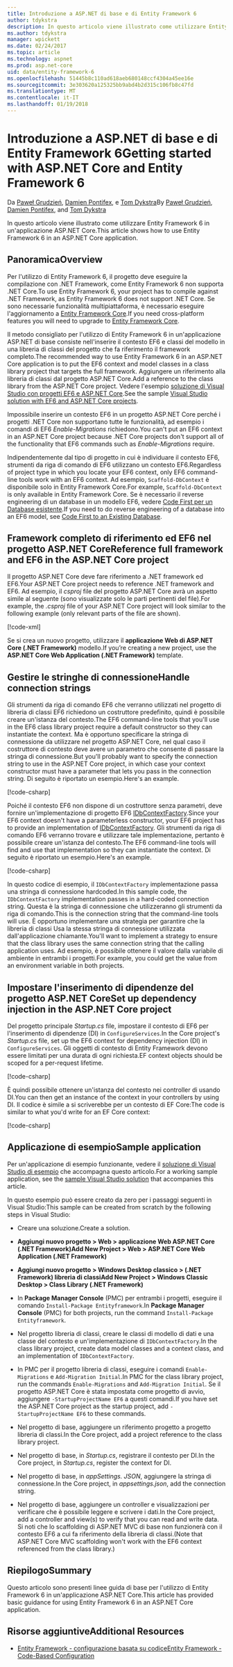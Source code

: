 ```yaml
---
title: Introduzione a ASP.NET di base e di Entity Framework 6
author: tdykstra
description: In questo articolo viene illustrato come utilizzare Entity Framework 6 in un'applicazione ASP.NET Core.
ms.author: tdykstra
manager: wpickett
ms.date: 02/24/2017
ms.topic: article
ms.technology: aspnet
ms.prod: asp.net-core
uid: data/entity-framework-6
ms.openlocfilehash: 51445b8c110ad618aeb680148ccf4304a45ee16e
ms.sourcegitcommit: 3e303620a125325bb9abd4b2d315c106fb8c47fd
ms.translationtype: MT
ms.contentlocale: it-IT
ms.lasthandoff: 01/19/2018
---
```

# <a name="getting-started-with-aspnet-core-and-entity-framework-6"></a><span data-ttu-id="7e9af-103">Introduzione a ASP.NET di base e di Entity Framework 6</span><span class="sxs-lookup"><span data-stu-id="7e9af-103">Getting started with ASP.NET Core and Entity Framework 6</span></span>

<span data-ttu-id="7e9af-104">Da [Paweł Grudzień](https://github.com/pgrudzien12), [Damien Pontifex](https://github.com/DamienPontifex), e [Tom Dykstra](https://github.com/tdykstra)</span><span class="sxs-lookup"><span data-stu-id="7e9af-104">By [Paweł Grudzień](https://github.com/pgrudzien12), [Damien Pontifex](https://github.com/DamienPontifex), and [Tom Dykstra](https://github.com/tdykstra)</span></span>

<span data-ttu-id="7e9af-105">In questo articolo viene illustrato come utilizzare Entity Framework 6 in un'applicazione ASP.NET Core.</span><span class="sxs-lookup"><span data-stu-id="7e9af-105">This article shows how to use Entity Framework 6 in an ASP.NET Core application.</span></span>

## <a name="overview"></a><span data-ttu-id="7e9af-106">Panoramica</span><span class="sxs-lookup"><span data-stu-id="7e9af-106">Overview</span></span>

<span data-ttu-id="7e9af-107">Per l'utilizzo di Entity Framework 6, il progetto deve eseguire la compilazione con .NET Framework, come Entity Framework 6 non supporta .NET Core.</span><span class="sxs-lookup"><span data-stu-id="7e9af-107">To use Entity Framework 6, your project has to compile against .NET Framework, as Entity Framework 6 does not support .NET Core.</span></span> <span data-ttu-id="7e9af-108">Se sono necessarie funzionalità multipiattaforma, è necessario eseguire l'aggiornamento a [Entity Framework Core](https://docs.microsoft.com/ef/).</span><span class="sxs-lookup"><span data-stu-id="7e9af-108">If you need cross-platform features you will need to upgrade to [Entity Framework Core](https://docs.microsoft.com/ef/).</span></span>

<span data-ttu-id="7e9af-109">Il metodo consigliato per l'utilizzo di Entity Framework 6 in un'applicazione ASP.NET di base consiste nell'inserire il contesto EF6 e classi del modello in una libreria di classi del progetto che fa riferimento il framework completo.</span><span class="sxs-lookup"><span data-stu-id="7e9af-109">The recommended way to use Entity Framework 6 in an ASP.NET Core application is to put the EF6 context and model classes in a class library project that targets the full framework.</span></span> <span data-ttu-id="7e9af-110">Aggiungere un riferimento alla libreria di classi dal progetto ASP.NET Core.</span><span class="sxs-lookup"><span data-stu-id="7e9af-110">Add a reference to the class library from the ASP.NET Core project.</span></span> <span data-ttu-id="7e9af-111">Vedere l'esempio [soluzione di Visual Studio con progetti EF6 e ASP.NET Core](https://github.com/aspnet/Docs/tree/master/aspnetcore/data/entity-framework-6/sample/).</span><span class="sxs-lookup"><span data-stu-id="7e9af-111">See the sample [Visual Studio solution with EF6 and ASP.NET Core projects](https://github.com/aspnet/Docs/tree/master/aspnetcore/data/entity-framework-6/sample/).</span></span>

<span data-ttu-id="7e9af-112">Impossibile inserire un contesto EF6 in un progetto ASP.NET Core perché i progetti .NET Core non supportano tutte le funzionalità, ad esempio i comandi di EF6 *Enable-Migrations* richiedono.</span><span class="sxs-lookup"><span data-stu-id="7e9af-112">You can't put an EF6 context in an ASP.NET Core project because .NET Core projects don't support all of the functionality that EF6 commands such as *Enable-Migrations* require.</span></span>

<span data-ttu-id="7e9af-113">Indipendentemente dal tipo di progetto in cui è individuare il contesto EF6, strumenti da riga di comando di EF6 utilizzano un contesto EF6.</span><span class="sxs-lookup"><span data-stu-id="7e9af-113">Regardless of project type in which you locate your EF6 context, only EF6 command-line tools work with an EF6 context.</span></span> <span data-ttu-id="7e9af-114">Ad esempio, `Scaffold-DbContext` è disponibile solo in Entity Framework Core.</span><span class="sxs-lookup"><span data-stu-id="7e9af-114">For example, `Scaffold-DbContext` is only available in Entity Framework Core.</span></span> <span data-ttu-id="7e9af-115">Se è necessario il reverse engineering di un database in un modello EF6, vedere [Code First per un Database esistente](https://msdn.microsoft.com/jj200620).</span><span class="sxs-lookup"><span data-stu-id="7e9af-115">If you need to do reverse engineering of a database into an EF6 model, see [Code First to an Existing Database](https://msdn.microsoft.com/jj200620).</span></span>

## <a name="reference-full-framework-and-ef6-in-the-aspnet-core-project"></a><span data-ttu-id="7e9af-116">Framework completo di riferimento ed EF6 nel progetto ASP.NET Core</span><span class="sxs-lookup"><span data-stu-id="7e9af-116">Reference full framework and EF6 in the ASP.NET Core project</span></span>

<span data-ttu-id="7e9af-117">Il progetto ASP.NET Core deve fare riferimento a .NET framework ed EF6.</span><span class="sxs-lookup"><span data-stu-id="7e9af-117">Your ASP.NET Core project needs to reference .NET framework and EF6.</span></span> <span data-ttu-id="7e9af-118">Ad esempio, il *csproj* file del progetto ASP.NET Core avrà un aspetto simile al seguente (sono visualizzate solo le parti pertinenti del file).</span><span class="sxs-lookup"><span data-stu-id="7e9af-118">For example, the *.csproj* file of your ASP.NET Core project will look similar to the following example (only relevant parts of the file are shown).</span></span>

[!code-xml[](entity-framework-6/sample/MVCCore/MVCCore.csproj?range=3-9&highlight=2)]

<span data-ttu-id="7e9af-119">Se si crea un nuovo progetto, utilizzare il **applicazione Web di ASP.NET Core (.NET Framework)** modello.</span><span class="sxs-lookup"><span data-stu-id="7e9af-119">If you’re creating a new project, use the **ASP.NET Core Web Application (.NET Framework)** template.</span></span>

## <a name="handle-connection-strings"></a><span data-ttu-id="7e9af-120">Gestire le stringhe di connessione</span><span class="sxs-lookup"><span data-stu-id="7e9af-120">Handle connection strings</span></span>

<span data-ttu-id="7e9af-121">Gli strumenti da riga di comando EF6 che verranno utilizzati nel progetto di libreria di classi EF6 richiedono un costruttore predefinito, quindi è possibile creare un'istanza del contesto.</span><span class="sxs-lookup"><span data-stu-id="7e9af-121">The EF6 command-line tools that you'll use in the EF6 class library project require a default constructor so they can instantiate the context.</span></span> <span data-ttu-id="7e9af-122">Ma è opportuno specificare la stringa di connessione da utilizzare nel progetto ASP.NET Core, nel qual caso il costruttore di contesto deve avere un parametro che consente di passare la stringa di connessione.</span><span class="sxs-lookup"><span data-stu-id="7e9af-122">But you'll probably want to specify the connection string to use in the ASP.NET Core project, in which case your context constructor must have a parameter that lets you pass in the connection string.</span></span> <span data-ttu-id="7e9af-123">Di seguito è riportato un esempio.</span><span class="sxs-lookup"><span data-stu-id="7e9af-123">Here's an example.</span></span>

[!code-csharp[](entity-framework-6/sample/EF6/SchoolContext.cs?name=snippet_Constructor)]

<span data-ttu-id="7e9af-124">Poiché il contesto EF6 non dispone di un costruttore senza parametri, deve fornire un'implementazione di progetto EF6 [IDbContextFactory](https://msdn.microsoft.com/library/hh506876).</span><span class="sxs-lookup"><span data-stu-id="7e9af-124">Since your EF6 context doesn't have a parameterless constructor, your EF6 project has to provide an implementation of [IDbContextFactory](https://msdn.microsoft.com/library/hh506876).</span></span> <span data-ttu-id="7e9af-125">Gli strumenti da riga di comando EF6 verranno trovare e utilizzare tale implementazione, pertanto è possibile creare un'istanza del contesto.</span><span class="sxs-lookup"><span data-stu-id="7e9af-125">The EF6 command-line tools will find and use that implementation so they can instantiate the context.</span></span> <span data-ttu-id="7e9af-126">Di seguito è riportato un esempio.</span><span class="sxs-lookup"><span data-stu-id="7e9af-126">Here's an example.</span></span>

[!code-csharp[](entity-framework-6/sample/EF6/SchoolContextFactory.cs?name=snippet_IDbContextFactory)]

<span data-ttu-id="7e9af-127">In questo codice di esempio, il `IDbContextFactory` implementazione passa una stringa di connessione hardcoded.</span><span class="sxs-lookup"><span data-stu-id="7e9af-127">In this sample code, the `IDbContextFactory` implementation passes in a hard-coded connection string.</span></span> <span data-ttu-id="7e9af-128">Questa è la stringa di connessione che utilizzeranno gli strumenti da riga di comando.</span><span class="sxs-lookup"><span data-stu-id="7e9af-128">This is the connection string that the command-line tools will use.</span></span> <span data-ttu-id="7e9af-129">È opportuno implementare una strategia per garantire che la libreria di classi Usa la stessa stringa di connessione utilizzata dall'applicazione chiamante.</span><span class="sxs-lookup"><span data-stu-id="7e9af-129">You'll want to implement a strategy to ensure that the class library uses the same connection string that the calling application uses.</span></span> <span data-ttu-id="7e9af-130">Ad esempio, è possibile ottenere il valore dalla variabile di ambiente in entrambi i progetti.</span><span class="sxs-lookup"><span data-stu-id="7e9af-130">For example, you could get the value from an environment variable in both projects.</span></span>

## <a name="set-up-dependency-injection-in-the-aspnet-core-project"></a><span data-ttu-id="7e9af-131">Impostare l'inserimento di dipendenze del progetto ASP.NET Core</span><span class="sxs-lookup"><span data-stu-id="7e9af-131">Set up dependency injection in the ASP.NET Core project</span></span>

<span data-ttu-id="7e9af-132">Del progetto principale *Startup.cs* file, impostare il contesto di EF6 per l'inserimento di dipendenze (DI) in `ConfigureServices`.</span><span class="sxs-lookup"><span data-stu-id="7e9af-132">In the Core project's *Startup.cs* file, set up the EF6 context for dependency injection (DI) in `ConfigureServices`.</span></span> <span data-ttu-id="7e9af-133">Gli oggetti di contesto di Entity Framework devono essere limitati per una durata di ogni richiesta.</span><span class="sxs-lookup"><span data-stu-id="7e9af-133">EF context objects should be scoped for a per-request lifetime.</span></span>

[!code-csharp[](entity-framework-6/sample/MVCCore/Startup.cs?name=snippet_ConfigureServices&highlight=5)]

<span data-ttu-id="7e9af-134">È quindi possibile ottenere un'istanza del contesto nei controller di usando DI.</span><span class="sxs-lookup"><span data-stu-id="7e9af-134">You can then get an instance of the context in your controllers by using DI.</span></span> <span data-ttu-id="7e9af-135">Il codice è simile a si scriverebbe per un contesto di EF Core:</span><span class="sxs-lookup"><span data-stu-id="7e9af-135">The code is similar to what you'd write for an EF Core context:</span></span>

[!code-csharp[](entity-framework-6/sample/MVCCore/Controllers/StudentsController.cs?name=snippet_ContextInController)]

## <a name="sample-application"></a><span data-ttu-id="7e9af-136">Applicazione di esempio</span><span class="sxs-lookup"><span data-stu-id="7e9af-136">Sample application</span></span>

<span data-ttu-id="7e9af-137">Per un'applicazione di esempio funzionante, vedere il [soluzione di Visual Studio di esempio](https://github.com/aspnet/Docs/tree/master/aspnetcore/data/entity-framework-6/sample/) che accompagna questo articolo.</span><span class="sxs-lookup"><span data-stu-id="7e9af-137">For a working sample application, see the [sample Visual Studio solution](https://github.com/aspnet/Docs/tree/master/aspnetcore/data/entity-framework-6/sample/) that accompanies this article.</span></span>

<span data-ttu-id="7e9af-138">In questo esempio può essere creato da zero per i passaggi seguenti in Visual Studio:</span><span class="sxs-lookup"><span data-stu-id="7e9af-138">This sample can be created from scratch by the following steps in Visual Studio:</span></span>

* <span data-ttu-id="7e9af-139">Creare una soluzione.</span><span class="sxs-lookup"><span data-stu-id="7e9af-139">Create a solution.</span></span>

* <span data-ttu-id="7e9af-140">**Aggiungi nuovo progetto > Web > applicazione Web ASP.NET Core (.NET Framework)**</span><span class="sxs-lookup"><span data-stu-id="7e9af-140">**Add New Project > Web > ASP.NET Core Web Application (.NET Framework)**</span></span>

* <span data-ttu-id="7e9af-141">**Aggiungi nuovo progetto > Windows Desktop classico > (.NET Framework) libreria di classi**</span><span class="sxs-lookup"><span data-stu-id="7e9af-141">**Add New Project > Windows Classic Desktop > Class Library (.NET Framework)**</span></span>

* <span data-ttu-id="7e9af-142">In **Package Manager Console** (PMC) per entrambi i progetti, eseguire il comando `Install-Package Entityframework`.</span><span class="sxs-lookup"><span data-stu-id="7e9af-142">In **Package Manager Console** (PMC) for both projects, run the command `Install-Package Entityframework`.</span></span>

* <span data-ttu-id="7e9af-143">Nel progetto libreria di classi, creare le classi di modello di dati e una classe del contesto e un'implementazione di `IDbContextFactory`.</span><span class="sxs-lookup"><span data-stu-id="7e9af-143">In the class library project, create data model classes and a context class, and an implementation of `IDbContextFactory`.</span></span>

* <span data-ttu-id="7e9af-144">In PMC per il progetto libreria di classi, eseguire i comandi `Enable-Migrations` e `Add-Migration Initial`.</span><span class="sxs-lookup"><span data-stu-id="7e9af-144">In PMC for the class library project, run the commands `Enable-Migrations` and `Add-Migration Initial`.</span></span> <span data-ttu-id="7e9af-145">Se il progetto ASP.NET Core è stata impostata come progetto di avvio, aggiungere `-StartupProjectName EF6` a questi comandi.</span><span class="sxs-lookup"><span data-stu-id="7e9af-145">If you have set the ASP.NET Core project as the startup project, add `-StartupProjectName EF6` to these commands.</span></span>

* <span data-ttu-id="7e9af-146">Nel progetto di base, aggiungere un riferimento progetto a progetto libreria di classi.</span><span class="sxs-lookup"><span data-stu-id="7e9af-146">In the Core project, add a project reference to the class library project.</span></span>

* <span data-ttu-id="7e9af-147">Nel progetto di base, in *Startup.cs*, registrare il contesto per DI.</span><span class="sxs-lookup"><span data-stu-id="7e9af-147">In the Core project, in *Startup.cs*, register the context for DI.</span></span>

* <span data-ttu-id="7e9af-148">Nel progetto di base, in *appSettings. JSON*, aggiungere la stringa di connessione.</span><span class="sxs-lookup"><span data-stu-id="7e9af-148">In the Core project, in *appsettings.json*, add the connection string.</span></span>

* <span data-ttu-id="7e9af-149">Nel progetto di base, aggiungere un controller e visualizzazioni per verificare che è possibile leggere e scrivere i dati.</span><span class="sxs-lookup"><span data-stu-id="7e9af-149">In the Core project, add a controller and view(s) to verify that you can read and write data.</span></span> <span data-ttu-id="7e9af-150">Si noti che lo scaffolding di ASP.NET MVC di base non funzionerà con il contesto EF6 a cui fa riferimento della libreria di classi.</span><span class="sxs-lookup"><span data-stu-id="7e9af-150">(Note that ASP.NET Core MVC scaffolding won't work with the EF6 context referenced from the class library.)</span></span>

## <a name="summary"></a><span data-ttu-id="7e9af-151">Riepilogo</span><span class="sxs-lookup"><span data-stu-id="7e9af-151">Summary</span></span>

<span data-ttu-id="7e9af-152">Questo articolo sono presenti linee guida di base per l'utilizzo di Entity Framework 6 in un'applicazione ASP.NET Core.</span><span class="sxs-lookup"><span data-stu-id="7e9af-152">This article has provided basic guidance for using Entity Framework 6 in an ASP.NET Core application.</span></span>

## <a name="additional-resources"></a><span data-ttu-id="7e9af-153">Risorse aggiuntive</span><span class="sxs-lookup"><span data-stu-id="7e9af-153">Additional Resources</span></span>

* [<span data-ttu-id="7e9af-154">Entity Framework - configurazione basata su codice</span><span class="sxs-lookup"><span data-stu-id="7e9af-154">Entity Framework - Code-Based Configuration</span></span>](https://msdn.microsoft.com/data/jj680699.aspx)
